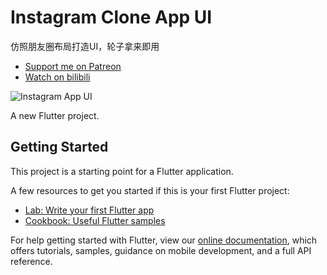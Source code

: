 # Instagram Clone App UI
仿照朋友圈布局打造UI，轮子拿来即用


- [Support me on Patreon](https://www.patreon.com/sopheamenvan?fan_landing=true)
- [Watch on bilibili](https://space.bilibili.com/480883651)

![Instagram App UI](https://user-images.githubusercontent.com/16510597/88460567-58b08a80-cec7-11ea-9edb-568f80c1a09a.jpg)

A new Flutter project.

## Getting Started

This project is a starting point for a Flutter application.

A few resources to get you started if this is your first Flutter project:

- [Lab: Write your first Flutter app](https://flutter.dev/docs/get-started/codelab)
- [Cookbook: Useful Flutter samples](https://flutter.dev/docs/cookbook)

For help getting started with Flutter, view our
[online documentation](https://flutter.dev/docs), which offers tutorials,
samples, guidance on mobile development, and a full API reference.
